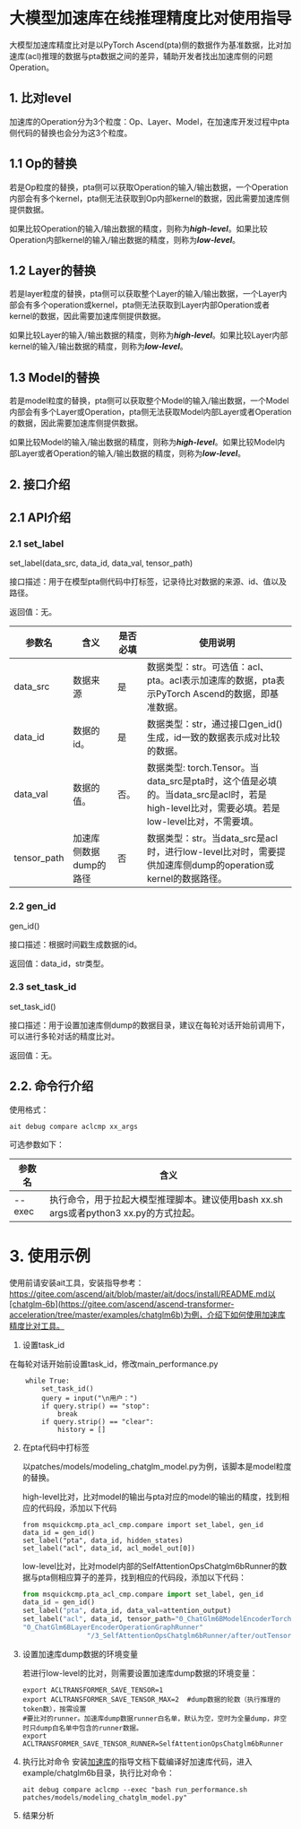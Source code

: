 # 大模型加速库在线推理精度比对使用指导
大模型加速库精度比对是以PyTorch Ascend(pta)侧的数据作为基准数据，比对加速库(acl)推理的数据与pta数据之间的差异，辅助开发者找出加速库侧的问题Operation。
## 1. 比对level
加速库的Operation分为3个粒度：Op、Layer、Model，在加速库开发过程中pta侧代码的替换也会分为这3个粒度。
## 1.1 Op的替换
若是Op粒度的替换，pta侧可以获取Operation的输入/输出数据，一个Operation内部会有多个kernel，pta侧无法获取到Op内部kernel的数据，因此需要加速库侧提供数据。<br>

如果比较Operation的输入/输出数据的精度，则称为***high-level***。如果比较Operation内部kernel的输入/输出数据的精度，则称为***low-level***。

## 1.2 Layer的替换

若是layer粒度的替换，pta侧可以获取整个Layer的输入/输出数据，一个Layer内部会有多个operation或kernel，pta侧无法获取到Layer内部Operation或者kernel的数据，因此需要加速库侧提供数据。

如果比较Layer的输入/输出数据的精度，则称为***high-level***。如果比较Layer内部kernel的输入/输出数据的精度，则称为***low-level***。

## 1.3 Model的替换

若是model粒度的替换，pta侧可以获取整个Model的输入/输出数据，一个Model内部会有多个Layer或Operation，pta侧无法获取Model内部Layer或者Operation的数据，因此需要加速库侧提供数据。

如果比较Model的输入/输出数据的精度，则称为***high-level***。如果比较Model内部Layer或者Operation的输入/输出数据的精度，则称为***low-level***。

## 2. 接口介绍

## 2.1 API介绍

### 2.1 set_label

set_label(data_src, data_id, data_val, tensor_path)

接口描述：用于在模型pta侧代码中打标签，记录待比对数据的来源、id、值以及路径。

返回值：无。

| 参数名      | 含义                   | 是否必填 | 使用说明                                                     |
| ----------- | ---------------------- | -------- | ------------------------------------------------------------ |
| data_src    | 数据来源               | 是       | 数据类型：str。可选值：acl、pta。acl表示加速库的数据，pta表示PyTorch Ascend的数据，即基准数据。 |
| data_id     | 数据的id。             | 是       | 数据类型：str，通过接口gen_id()生成，id一致的数据表示成对比较的数据。 |
| data_val    | 数据的值。             | 否。     | 数据类型: torch.Tensor。当data_src是pta时，这个值是必填的。当data_src是acl时，若是high-level比对，需要必填。若是low-level比对，不需要填。 |
| tensor_path | 加速库侧数据dump的路径 | 否       | 数据类型：str。当data_src是acl时，进行low-level比对时，需要提供加速库侧dump的operation或kernel的数据路径。 |

### 2.2 gen_id

gen_id()

接口描述：根据时间戳生成数据的id。

返回值：data_id，str类型。

### 2.3 set_task_id

set_task_id()

接口描述：用于设置加速库侧dump的数据目录，建议在每轮对话开始前调用下，可以进行多轮对话的精度比对。

返回值：无。

## 2.2. 命令行介绍

使用格式：

```shell
ait debug compare aclcmp xx_args
```

可选参数如下：

| 参数名 | 含义                                                         |
| ------ | ------------------------------------------------------------ |
| --exec | 执行命令，用于拉起大模型推理脚本。建议使用bash xx.sh args或者python3 xx.py的方式拉起。 |

# 3. 使用示例
使用前请安装ait工具，安装指导参考：https://gitee.com/ascend/ait/blob/master/ait/docs/install/README.md以[chatglm-6b](https://gitee.com/ascend/ascend-transformer-acceleration/tree/master/examples/chatglm6b)为例，介绍下如何使用加速库精度比对工具。

1.  设置task_id

   在每轮对话开始前设置task_id，修改main_performance.py

   ```
       while True:
           set_task_id()
           query = input("\n用户：")
           if query.strip() == "stop":
               break
           if query.strip() == "clear":
               history = []
   ```

2. 在pta代码中打标签

   以patches/models/modeling_chatglm_model.py为例，该脚本是model粒度的替换。

   high-level比对，比对model的输出与pta对应的model的输出的精度，找到相应的代码段，添加以下代码

   ```
   from msquickcmp.pta_acl_cmp.compare import set_label, gen_id
   data_id = gen_id()
   set_label("pta", data_id, hidden_states)
   set_label("acl", data_id, acl_model_out[0])
   ```

   low-level比对，比对model内部的SelfAttentionOpsChatglm6bRunner的数据与pta侧相应算子的差异，找到相应的代码段，添加以下代码：

   ```python
   from msquickcmp.pta_acl_cmp.compare import set_label, gen_id
   data_id = gen_id()
   set_label("pta", data_id, data_val=attention_output)
   set_label("acl", data_id, tensor_path="0_ChatGlm6BModelEncoderTorch/"
   "0_ChatGlm6BLayerEncoderOperationGraphRunner"
                   "/3_SelfAttentionOpsChatglm6bRunner/after/outTensor0.bin")
   ```

3. 设置加速库dump数据的环境变量

   若进行low-level的比对，则需要设置加速库dump数据的环境变量：

   ```
   export ACLTRANSFORMER_SAVE_TENSOR=1
   export ACLTRANSFORMER_SAVE_TENSOR_MAX=2  #dump数据的轮数（执行推理的token数），按需设置
   #要比对的runner。加速库dump数据runner白名单，默认为空，空时为全量dump，非空时只dump白名单中包含的runner数据。
   export ACLTRANSFORMER_SAVE_TENSOR_RUNNER=SelfAttentionOpsChatglm6bRunner
   ```

4. 执行比对命令
   安装[加速库](https://gitee.com/ascend/ascend-transformer-acceleration)的指导文档下载编译好加速库代码，进入example/chatglm6b目录，执行比对命令：

   ```shell
   ait debug compare aclcmp --exec "bash run_performance.sh patches/models/modeling_chatglm_model.py"
   ```

5. 结果分析


